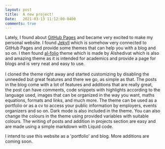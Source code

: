 ```yaml
---
layout: post
title:  A new project!
Date:   2021-03-13 11:12:00-0400
comments: true
---
```


Lately, I found about <a href="https://pages.github.com/">GitHub Pages</a> and became very excited to make my personal website. I found <a href="https://jekyllrb.com/">Jekyll</a> which is somehow very connected to GitHub Pages and provide some themes that can help you with a blog and so on. I then found <a href="https://github.com/alshedivat/al-folio">al-folio</a> theme which is made by Alshedivat which is also and amazing theme as it is intended for academics and provide a page for blogs and is very neat and easy to use.
<br>
<br>
I cloned the theme right away and started customizing by disabling the unneeded but great features and there we go, as simple as that. The posts in the blog come with a lot of features and additions that are really great, the post can have comments, code snippets with highlights according to the language used, images that can be organized in the way you want, maths equations, formats and links, and much more. The theme can be used as a portfolio or as a cv to access your public information by employers, events organizers and so on. Dark mode is also included in the theme. You can also change the colours in the theme using provided variables with suitable colours. The writing of posts and addition in projects section are easy and are made using a simple markdown with Liquid code. 

I intend to use this website as a 'portfolio' and blog. More additions are coming soon.




